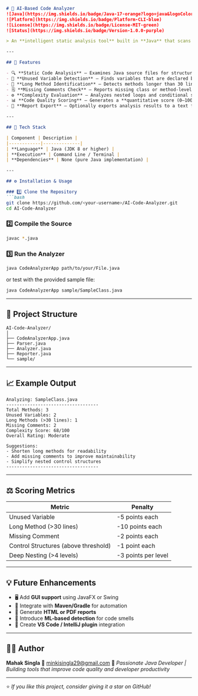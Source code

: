 ````markdown
# 🧠 AI-Based Code Analyzer
![Java](https://img.shields.io/badge/Java-17-orange?logo=java&logoColor=white)
![Platform](https://img.shields.io/badge/Platform-CLI-blue)
![License](https://img.shields.io/badge/License-MIT-green)
![Status](https://img.shields.io/badge/Version-1.0.0-purple)

> An **intelligent static analysis tool** built in **Java** that scans source files to measure code quality, maintainability, and complexity — offering meaningful feedback for developers.

---

## 🚀 Features

- 🔍 **Static Code Analysis** — Examines Java source files for structural and logical issues  
- 🧩 **Unused Variable Detection** — Finds variables that are declared but never used  
- 📏 **Long Method Identification** — Detects methods longer than 30 lines  
- 🗒️ **Missing Comments Check** — Reports missing class or method-level documentation  
- ⚙️ **Complexity Evaluation** — Analyzes nested loops and conditional structures  
- 📊 **Code Quality Scoring** — Generates a **quantitative score (0–100)** for each file  
- 🧾 **Report Export** — Optionally exports analysis results to a text file  

---

## 🧰 Tech Stack

| Component | Description |
|------------|--------------|
| **Language** | Java (JDK 8 or higher) |
| **Execution** | Command Line / Terminal |
| **Dependencies** | None (pure Java implementation) |

---

## ⚙️ Installation & Usage

### 1️⃣ Clone the Repository
```bash
git clone https://github.com/<your-username>/AI-Code-Analyzer.git
cd AI-Code-Analyzer
````

### 2️⃣ Compile the Source

```bash
javac *.java
```

### 3️⃣ Run the Analyzer

```bash
java CodeAnalyzerApp path/to/your/File.java
```

or test with the provided sample file:

```bash
java CodeAnalyzerApp sample/SampleClass.java
```

---

## 📂 Project Structure

```
AI-Code-Analyzer/
│
├── CodeAnalyzerApp.java
├── Parser.java
├── Analyzer.java
├── Reporter.java
└── sample/
```

---

## 📈 Example Output

```
Analyzing: SampleClass.java
-----------------------------------
Total Methods: 3
Unused Variables: 2
Long Methods (>30 lines): 1
Missing Comments: 2
Complexity Score: 68/100
Overall Rating: Moderate

Suggestions:
- Shorten long methods for readability
- Add missing comments to improve maintainability
- Simplify nested control structures
-----------------------------------
```

---

## ⚖️ Scoring Metrics

| Metric                               | Penalty             |
| ------------------------------------ | ------------------- |
| Unused Variable                      | -5 points each      |
| Long Method (>30 lines)              | -10 points each     |
| Missing Comment                      | -2 points each      |
| Control Structures (above threshold) | -1 point each       |
| Deep Nesting (>4 levels)             | -3 points per level |

---

## 💡 Future Enhancements

* 🖥️ Add **GUI support** using JavaFX or Swing
* 🧩 Integrate with **Maven/Gradle** for automation
* 📄 Generate **HTML or PDF reports**
* 🤖 Introduce **ML-based detection** for code smells
* 🔌 Create **VS Code / IntelliJ plugin** integration

---

## 🧑‍💻 Author

**Mahak Singla**
📧 [minkisingla29@gmail.com](mailto:minkisingla29@gmail.com)
💼 *Passionate Java Developer | Building tools that improve code quality and developer productivity*

---

⭐ *If you like this project, consider giving it a star on GitHub!*

```
```
